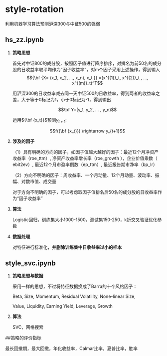 # style-rotation
利用机器学习算法预测沪深300与中证500的强弱

## **hs_zz.ipynb**

1. **策略思想**

   首先对中证800的成分股，按照因子值进行降序排序，对排名为前50名的成分股的日收益率取平均作为“因子收益率”，对m个因子采用上述操作，得到输入$${\bf {X= (x_1, x_2, ..., x_n), x_t }} =(x^{(1)}_t, x^{(2)}_t , ..., x^{(m)}_t)^T$$ 

   用沪深300的日收益率减去同一天中证500的日收益率，得到两者的收益率之差，大于等于0标记为1，小于0标记为-1，得到输出

   $$\bf Y=(y_1, y_2, ... , y_n)​$$

   运用${\bf {x_t}}$预测$y_{t+1}$:

   $$f({\bf {x_t}}) \rightarrow y_{t+1}​$$

2. **涉及的因子**

   （1）具有明确的方向的因子，如因子值越大越好的因子：最近12个月净资产收益率（roe_ttm）, 净资产收益率增长率（roe_growth ），企业价值乘数（ ebit2ev）, 最近12个月市盈率倒数（ep_ttm）, 最近报告期市净率（bp_lr）

   （2）方向不明确的因子：周收益率、一个月动量、12个月动量、波动率、振幅、对数市值、成交量

   对于方向不明确的因子，可以考虑取因子值排名后50名的成分股的日收益率作为“因子收益率”

3. **算法**

   Logistic回归，训练集大小1000-1500，测试集150-250，k折交叉验证优化参数

4. **数据处理**

   对特征进行标准化，**并删除训练集中日收益率过小的样本**

## **style_svc.ipynb** 

1. **策略思想与数据**

   采用一样的思想，不过将特征数据换成了Barra的十个风格因子：

   Beta, Size, Momentum, Residual Volatility, None-linear Size, 

   Value, Liquidity, Earning Yield, Leverage, Growth

2. **算法**

   SVC，网格搜索

##策略的评价指标

最长回撤期，最大回撤，年化收益率，Calmar比率，夏普比率，胜率











